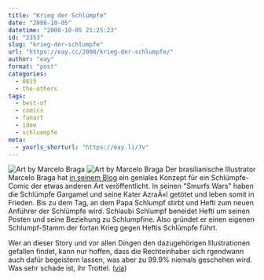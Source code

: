 ```yaml
---
title: "Krieg der Schlümpfe"
date: "2008-10-05"
datetime: "2008-10-05 21:25:23"
id: "2353"
slug: "krieg-der-schlumpfe"
url: "https://eay.cc/2008/krieg-der-schlumpfe/"
author: "eay"
format: "post"
categories:
  - 0815
  - the-others
tags:
  - best-of
  - comics
  - fanart
  - idee
  - schluempfe
meta:
  - yourls_shorturl: "https://eay.li/7v"
---
```


![](/uploads/2008/smurfwars1.jpg "Art by Marcelo Braga") ![](/uploads/2008/smurfwars2.jpg "Art by Marcelo Braga") Der brasilianische Illustrator Marcelo Braga hat [in seinem Blog](http://diburros.blogspot.com/2008/05/smurfs-wars-full-story.html) ein geniales Konzept für ein Schlümpfe-Comic der etwas anderen Art veröffentlicht. In seinen "Smurfs Wars" haben die Schlümpfe Gargamel und seine Kater AzraÃ«l getötet und leben somit in Frieden. Bis zu dem Tag, an dem Papa Schlumpf stirbt und Hefti zum neuen Anführer der Schlümpfe wird. Schlaubi Schlumpf beneidet Hefti um seinen Posten und seine Beziehung zu Schlumpfine. Also gründet er einen eigenen Schlumpf-Stamm der fortan Krieg gegen Heftis Schlümpfe führt.

Wer an dieser Story und vor allen Dingen den dazugehörigen Illustrationen gefallen findet, kann nur hoffen, dass die Rechteinhaber sich rgendwann auch dafür begeistern lassen, was aber zu 99.9% niemals geschehen wird. Was sehr schade ist, ihr Trottel. ([via](http://www.nerdcore.de/wp/2008/10/04/smurf-wars/))
